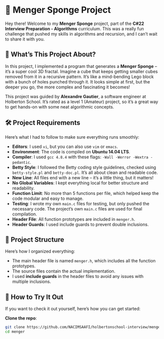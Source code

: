 # 🧩 Menger Sponge Project

Hey there! Welcome to my **Menger Sponge** project, part of the **C#22 Interview Preparation - Algorithms** curriculum. This was a really fun challenge that pushed my skills in algorithms and recursion, and I can’t wait to share it with you.

## 🚀 What’s This Project About?

In this project, I implemented a program that generates a **Menger Sponge** – it’s a super cool 3D fractal. Imagine a cube that keeps getting smaller cubes removed from it in a recursive pattern. It’s like a mind-bending Lego block with a bunch of holes punched through it. It looks simple at first, but the deeper you go, the more complex and fascinating it becomes!

This project was guided by **Alexandre Gautier**, a software engineer at Holberton School. It’s rated as a level 1 (Amateur) project, so it’s a great way to get hands-on with some neat algorithmic concepts.


## 🛠️ Project Requirements

Here’s what I had to follow to make sure everything runs smoothly:

* **Editors**: I used `vi`, but you can also use `vim` or `emacs`.
* **Environment**: The code is compiled on **Ubuntu 14.04 LTS**.
* **Compiler**: I used `gcc 4.8.4` with these flags: `-Wall -Werror -Wextra -pedantic`.
* **Betty Style**: I followed the Betty coding style guidelines, checked using `betty-style.pl` and `betty-doc.pl`. It’s all about clean and readable code.
* **New Line**: All files end with a new line – it’s a little thing, but it matters!
* **No Global Variables**: I kept everything local for better structure and readability.
* **Function Limit**: No more than 5 functions per file, which helped keep the code modular and easy to manage.
* **Testing**: I wrote my own `main.c` files for testing, but only pushed the necessary code. The project’s own `main.c` files are used for final compilation.
* **Header File**: All function prototypes are included in `menger.h`.
* **Header Guards**: I used include guards to prevent double inclusions.

## 📂 Project Structure

Here’s how I organized everything:

* The main header file is named `menger.h`, which includes all the function prototypes.
* The source files contain the actual implementation.
* I used **include guards** in the header files to avoid any issues with multiple inclusions.

## 🌱 How to Try It Out

If you want to check it out yourself, here’s how you can get started:

**Clone the repo**:
   ```bash
   git clone https://github.com/NACIMSAAFI/holbertonschool-interview/menger.git
   cd menger

